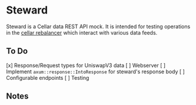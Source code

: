 # Steward

Steward is a Cellar data REST API mock. It is intended for testing operations in the [cellar rebalancer](https://github.com/PeggyJV/cellar_rebalancer_rs) which interact with various data feeds.

## To Do
[x] Response/Request types for UniswapV3 data
[ ] Webserver
    [ ] Implement `axum::response::IntoResponse` for steward's response body
[ ] Configurable endpoints
[ ] Testing

## Notes

